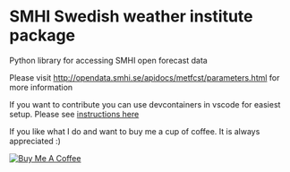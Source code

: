 # SMHI Swedish weather institute package
Python library for accessing SMHI open forecast data

Please visit http://opendata.smhi.se/apidocs/metfcst/parameters.html for more information

If you want to contribute you can use devcontainers in vscode for easiest setup. Please see [instructions here](.devcontainer/README.md)


If you like what I do and want to buy me a cup of coffee. It is always appreciated :)

<a href="https://www.buymeacoffee.com/ij1qXRM6E" target="_blank"><img src="https://www.buymeacoffee.com/assets/img/custom_images/orange_img.png" alt="Buy Me A Coffee" style="height: auto !important;width: auto !important;" ></a>